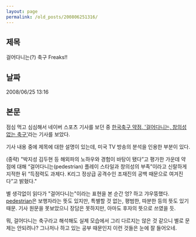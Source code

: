 ```yaml
---
layout: page
permalink: /old_posts/200806251316/
---
```


## 제목
걸어다니는(?) 축구 Freaks!!

## 날짜
2008/06/25 13:16

## 본문
점심 먹고 심심해서 네이버 스포츠 기사를 보던 중 <a href="http://news.naver.com/sports/index.nhn?category=soccer&amp;ctg=news&amp;mod=read&amp;office_id=073&amp;article_id=0001963576">한국축구 약점, '걸어다니는, 창의성 없는 축구'</a>라는 기사를 보았다.

기사 내용 중에 제목에 대한 설명이 있는데, 미국 TV 방송의 분석을 인용한 부분이 있다.

(중략)
"박지성 김두현 등 해외파의 노하우와 경험이 바탕이 됐다”고 평가한 가운데 약점에 대해 “걸어다니는(pedestrian) 플레이 스타일과 창의성의 부족”이라고 신랄하게 지적한 뒤 “득점력도 과제다. K리그 정상급 공격수인 조재진의 공백 때문으로 여겨진다”고 밝혔다."

별 생각없이 읽다가 "걸어다니는"이라는 표현을 본 순간 엉? 하고 갸우뚱했다.
<a href="http://www.thefreedictionary.com/pedestrian">pedestrian</a>은 보행자라는 뜻도 있지만, 특별할 것 없는, 평범한, 따분한 등의 뜻도 있기 때문.
기사 원문을 못보았으니 장담은 못하지만, 아마도 후자의 뜻으로 쓰였을 듯.

뭐, 걸어다니는 축구라고 해석해도 실제 모습에서 그리 다르지는 않은 것 같으니 별로 문제는 안되려나?
그나저나 하고 있는 공부 때문인지 이런 것들은 눈에 잘 들어오네.